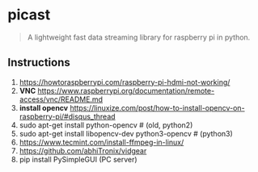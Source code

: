 # picast

> A lightweight fast data streaming library for raspberry pi in python.

## Instructions

1. https://howtoraspberrypi.com/raspberry-pi-hdmi-not-working/
2. **VNC** https://www.raspberrypi.org/documentation/remote-access/vnc/README.md
3. **install opencv** https://linuxize.com/post/how-to-install-opencv-on-raspberry-pi/#disqus_thread
4. sudo apt-get install python-opencv # (old, python2)
5. sudo apt-get install libopencv-dev python3-opencv # (python3)
6. https://www.tecmint.com/install-ffmpeg-in-linux/
7. https://github.com/abhiTronix/vidgear
8. pip install PySimpleGUI (PC server)


